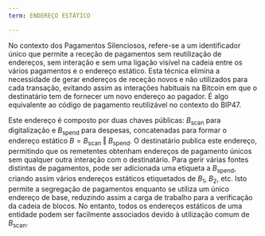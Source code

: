 ```yaml
---
term: ENDEREÇO ESTÁTICO

---
```

No contexto dos Pagamentos Silenciosos, refere-se a um identificador único que permite a receção de pagamentos sem reutilização de endereços, sem interação e sem uma ligação visível na cadeia entre os vários pagamentos e o endereço estático. Esta técnica elimina a necessidade de gerar endereços de receção novos e não utilizados para cada transação, evitando assim as interações habituais na Bitcoin em que o destinatário tem de fornecer um novo endereço ao pagador. É algo equivalente ao código de pagamento reutilizável no contexto do BIP47.

Este endereço é composto por duas chaves públicas: $B_{\text{scan}}$ para digitalização e $B_{\text{spend}}$ para despesas, concatenadas para formar o endereço estático $B = B_{\text{scan}} \text{ ‖ } B_{\text{spend}}$. O destinatário publica este endereço, permitindo que os remetentes obtenham endereços de pagamento únicos sem qualquer outra interação com o destinatário. Para gerir várias fontes distintas de pagamentos, pode ser adicionada uma etiqueta a $B_{\text{spend}}$, criando assim vários endereços estáticos etiquetados de $B_1$, $B_2$, etc. Isto permite a segregação de pagamentos enquanto se utiliza um único endereço de base, reduzindo assim a carga de trabalho para a verificação da cadeia de blocos. No entanto, todos os endereços estáticos de uma entidade podem ser facilmente associados devido à utilização comum de $B_{\text{scan}}$.
